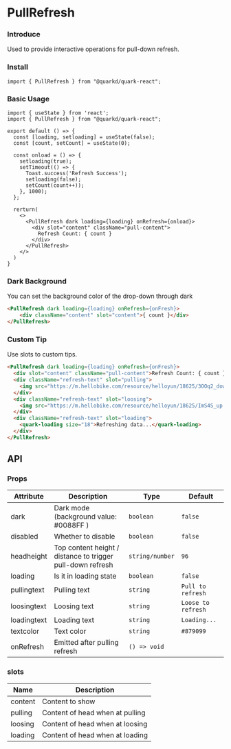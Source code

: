 # PullRefresh

### Introduce

Used to provide interactive operations for pull-down refresh.

### Install

```tsx
import { PullRefresh } from "@quarkd/quark-react";
```

### Basic Usage
```tsx
import { useState } from 'react';
import { PullRefresh } from "@quarkd/quark-react";

export default () => {
  const [loading, setloading] = useState(false);
  const [count, setCount] = useState(0);

  const onload = () => {
    setloading(true);
    setTimeout(() => {
      Toast.success('Refresh Success');
      setloading(false);
      setCount(count++));
    }, 1000);
  };

  rerturn(
    <>
      <PullRefresh dark loading={loading} onRefresh={onload}>
        <div slot="content" className="pull-content">
          Refresh Count: { count }
        </div>
      </PullRefresh>
    </>
  )
}
```

### Dark Background
You can set the background color of the drop-down through dark
```html
<PullRefresh dark loading={loading} onRefresh={onFresh}>
    <div className="content" slot="content">{ count }</div>
</PullRefresh>
```

### Custom Tip
Use slots to custom tips.
```html
<PullRefresh dark loading={loading} onRefresh={onFresh}>
  <div slot="content" className="pull-content">Refresh Count: { count }</div>
  <div className="refresh-text" slot="pulling">
    <img src="https://m.hellobike.com/resource/helloyun/18625/3OOq2_down.svg" />drop down prompt
  </div>
  <div className="refresh-text" slot="loosing">
    <img src="https://m.hellobike.com/resource/helloyun/18625/ImS4S_up.svg" />Release to refresh now
  </div>
  <div className="refresh-text" slot="loading">
    <quark-loading size="18">Refreshing data...</quark-loading>
  </div>
</PullRefresh>
```
## API

### Props

| Attribute      | Description            | Type  | Default          |
|--------------|--------------------|--------|---------------|
| dark     | Dark mode (background value: #0088FF )               | `boolean`| `false`|
| disabled     | Whether to disable          | `boolean`| `false`|
| headheight   | Top content height / distance to trigger pull-down refresh | `string/number`| `96`|
| loading   | Is it in loading state | `boolean`  | `false`|
| pullingtext   | Pulling text | `string` | `Pull to refresh`  |
| loosingtext   | Loosing text | `string` | `Loose to refresh`  |
| loadingtext   | Loading text | `string` | `Loading...`  |
| textcolor   | Text color | `string` | `#879099` |
| onRefresh     | Emitted after pulling refresh  |  `() => void`  |

### slots

| Name         | Description                          |
|--------------|----------------------------------|
|content     | Content to show                 |
|pulling     | Content of head when at pulling  |
|loosing     | Content of head when at loosing  |
|loading     | Content of head when at loading  |

